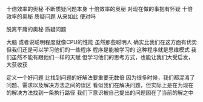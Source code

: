 十倍效率的奥秘 不断质疑问题本身
十倍效率的奥秘 对现在做的事抱有怀疑
十倍效率的奥秘 质疑问题
从来如此 便对吗

脱离平庸的奥秘 质疑问题

大脑 或者说聪明程度就像CPU的性能 虽然那些聪明人 确实比我们在这方面有优势 但我们还是可以学习他们的一些程序 程序是能被学习的 这种程序就是思维模式 我们虽然不能有跟他们一样的天赋 但学习他们的思考方式，也能让我们大受启发，大获收获

定义一个好问题 比找到问题的好解法要重要无数倍 因为很多时候，我们都混淆了问题、需求以及解决方法之间的误区 看似我们在解决问题，但实际上是在为现在的解决方法找到一条执行路径 我们下意识被自己提出的问题困在了当前的解之中
